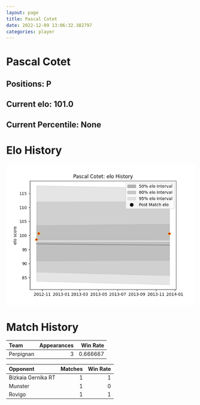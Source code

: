 ```yaml
---  
layout: page  
title: Pascal Cotet  
date: 2022-12-09 13:06:32.382797  
categories: player  
---
```

# Pascal Cotet

## Positions: P

## Current elo: 101.0

## Current Percentile: None

# Elo History


![elo history](history_PascalCotet.png)
# Match History


| Team      |   Appearances |   Win Rate |
|:----------|--------------:|-----------:|
| Perpignan |             3 |   0.666667 |

| Opponent           |   Matches |   Win Rate |
|:-------------------|----------:|-----------:|
| Bizkaia Gernika RT |         1 |          1 |
| Munster            |         1 |          0 |
| Rovigo             |         1 |          1 |